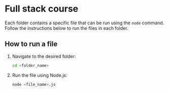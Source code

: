 # Full stack course

Each folder contains a specific file that can be run using the `node` command. Follow the instructions below to run the files in each folder.

## How to run a file

1. Navigate to the desired folder:

   ```bash
   cd <folder_name>
   ```

2. Run the file using Node.js:

   ```bash
   node <file_name>.js
   ```

